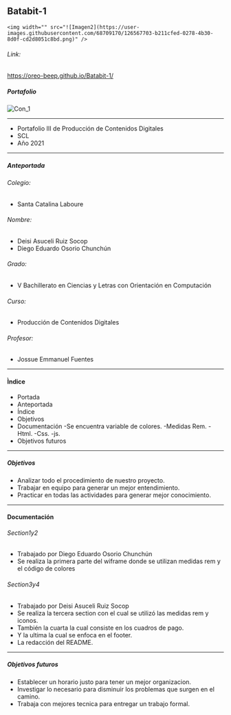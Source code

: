 ##  Batabit-1
    <img width="" src="![Imagen2](https://user-images.githubusercontent.com/68709170/126567703-b211cfed-0278-4b30-8d0f-cd2d8051c8bd.png)" />

######  Link:
https://oreo-beep.github.io/Batabit-1/
##### Portafolio
![Con_1](https://user-images.githubusercontent.com/68709170/126567715-0d6188ca-c467-45fa-b320-afa880724c2e.png)

------------
- Portafolio III  de Producción de Contenidos Digitales 
-  SCL
-  Año 2021
----------------------
##### Anteportada
###### Colegio:
- Santa Catalina Laboure
###### Nombre:
- Deisi Asuceli Ruiz Socop
- Diego Eduardo Osorio Chunchún
###### Grado: 
- V Bachillerato en Ciencias y Letras con Orientación en Computación
###### Curso: 
- Producción de Contenidos Digitales
###### Profesor: 
- Jossue Emmanuel Fuentes
----------------------
#### Ìndice
- Portada
- Anteportada
- Índice
- Objetivos
- Documentación
        -Se encuentra variable de colores.
        -Medidas Rem.
        -Html.
        -Css.
        -js.
- Objetivos futuros

------------
##### Objetivos
- Analizar todo el procedimiento   de nuestro proyecto.
- Trabajar en equipo para generar un mejor entendimiento.
- Practicar en todas las actividades para generar mejor conocimiento.


------------
#### Documentación
###### Section1y2
- Trabajado por Diego Eduardo Osorio Chunchún
- Se realiza la primera parte del wiframe donde se utilizan medidas rem y el código de colores
###### Section3y4
- Trabajado por Deisi Asuceli Ruiz Socop
- Se realiza la tercera section con el cual se utilizó  las medidas rem y iconos.
- También la cuarta la cual consiste en   los cuadros de pago.
- Y la ultima la cual se enfoca en el footer.
- La redacción  del README.


------------
##### Objetivos futuros 
- Establecer un horario justo para tener un mejor organizacion.
- Investigar lo necesario para disminuir los problemas que surgen en el camino. 
- Trabaja con mejores tecnica para entregar un trabajo formal.
